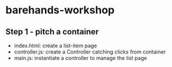 barehands-workshop
==================

Step 1 - pitch a container
-----------

  * index.html: create a list-item page
  * controller.js: create a Controller catching clicks from container
  * main.js: instantiate a controller to manage the list page